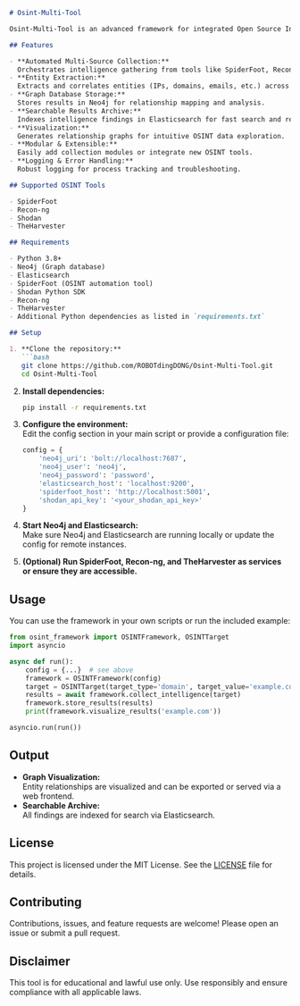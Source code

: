 ```markdown
# Osint-Multi-Tool

Osint-Multi-Tool is an advanced framework for integrated Open Source Intelligence (OSINT) collection, analysis, and visualization. It automates the orchestration of multiple OSINT tools and enables unified intelligence gathering with graph-based visualization and storage.

## Features

- **Automated Multi-Source Collection:**  
  Orchestrates intelligence gathering from tools like SpiderFoot, Recon-ng, Shodan, and TheHarvester.
- **Entity Extraction:**  
  Extracts and correlates entities (IPs, domains, emails, etc.) across sources.
- **Graph Database Storage:**  
  Stores results in Neo4j for relationship mapping and analysis.
- **Searchable Results Archive:**  
  Indexes intelligence findings in Elasticsearch for fast search and retrieval.
- **Visualization:**  
  Generates relationship graphs for intuitive OSINT data exploration.
- **Modular & Extensible:**  
  Easily add collection modules or integrate new OSINT tools.
- **Logging & Error Handling:**  
  Robust logging for process tracking and troubleshooting.

## Supported OSINT Tools

- SpiderFoot
- Recon-ng
- Shodan
- TheHarvester

## Requirements

- Python 3.8+
- Neo4j (Graph database)
- Elasticsearch
- SpiderFoot (OSINT automation tool)
- Shodan Python SDK
- Recon-ng
- TheHarvester
- Additional Python dependencies as listed in `requirements.txt`

## Setup

1. **Clone the repository:**
   ```bash
   git clone https://github.com/ROBOTdingDONG/Osint-Multi-Tool.git
   cd Osint-Multi-Tool
   ```

2. **Install dependencies:**
   ```bash
   pip install -r requirements.txt
   ```

3. **Configure the environment:**  
   Edit the config section in your main script or provide a configuration file:
   ```python
   config = {
       'neo4j_uri': 'bolt://localhost:7687',
       'neo4j_user': 'neo4j',
       'neo4j_password': 'password',
       'elasticsearch_host': 'localhost:9200',
       'spiderfoot_host': 'http://localhost:5001',
       'shodan_api_key': '<your_shodan_api_key>'
   }
   ```

4. **Start Neo4j and Elasticsearch:**  
   Make sure Neo4j and Elasticsearch are running locally or update the config for remote instances.

5. **(Optional) Run SpiderFoot, Recon-ng, and TheHarvester as services or ensure they are accessible.**

## Usage

You can use the framework in your own scripts or run the included example:

```python
from osint_framework import OSINTFramework, OSINTTarget
import asyncio

async def run():
    config = {...}  # see above
    framework = OSINTFramework(config)
    target = OSINTTarget(target_type='domain', target_value='example.com', collection_modules=['spiderfoot', 'shodan', 'harvester'])
    results = await framework.collect_intelligence(target)
    framework.store_results(results)
    print(framework.visualize_results('example.com'))

asyncio.run(run())
```

## Output

- **Graph Visualization:**  
  Entity relationships are visualized and can be exported or served via a web frontend.
- **Searchable Archive:**  
  All findings are indexed for search via Elasticsearch.

## License

This project is licensed under the MIT License. See the [LICENSE](LICENSE) file for details.

## Contributing

Contributions, issues, and feature requests are welcome! Please open an issue or submit a pull request.

## Disclaimer

This tool is for educational and lawful use only. Use responsibly and ensure compliance with all applicable laws.
```
